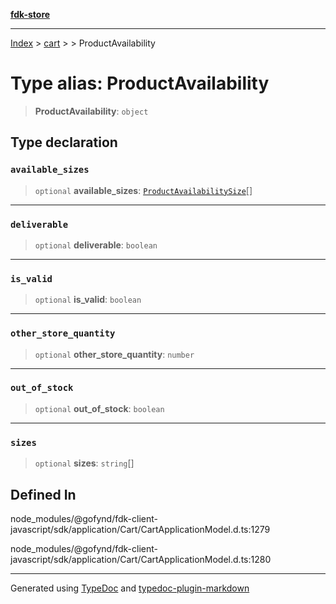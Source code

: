[**fdk-store**](../../../README.md)
***

[Index](../../../API.md) > [cart](../../README.md) > [<internal>](../README.md) > ProductAvailability

# Type alias: ProductAvailability

> **ProductAvailability**: `object`

## Type declaration

### `available_sizes`

> `optional` **available\_sizes**: [`ProductAvailabilitySize`](type-alias.ProductAvailabilitySize.md)[]

***

### `deliverable`

> `optional` **deliverable**: `boolean`

***

### `is_valid`

> `optional` **is\_valid**: `boolean`

***

### `other_store_quantity`

> `optional` **other\_store\_quantity**: `number`

***

### `out_of_stock`

> `optional` **out\_of\_stock**: `boolean`

***

### `sizes`

> `optional` **sizes**: `string`[]

## Defined In

node\_modules/@gofynd/fdk-client-javascript/sdk/application/Cart/CartApplicationModel.d.ts:1279

node\_modules/@gofynd/fdk-client-javascript/sdk/application/Cart/CartApplicationModel.d.ts:1280

***
Generated using [TypeDoc](https://typedoc.org/) and [typedoc-plugin-markdown](https://www.npmjs.com/package/typedoc-plugin-markdown)
